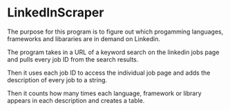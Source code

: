 # LinkedInScraper

The purpose for this program is to figure out which progamming languages, frameworks and libararies are in demand on Linkedin.

The program takes in a URL of a keyword search on the linkedin jobs page and pulls every job ID from the search results. 

Then it uses each job ID to access the individual job page and adds the description of every job to a string.

Then it counts how many times each language, framework or library appears in each description and creates a table. 


